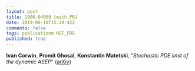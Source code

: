 ```yaml
---
layout: post
title: 1906.04069 [math.PR]
date: 2019-06-10T15:20:42Z
comments: false
tags: publicationm NSF_FRG
published: true
---
```


<b>Ivan Corwin</b>, <b>Promit Ghosal</b>, <b>Konstantin Matetski</b>, "<i>Stochastic PDE limit of the dynamic ASEP</i>" ([arXiv](http://arxiv.org/abs/1906.04069v1))
